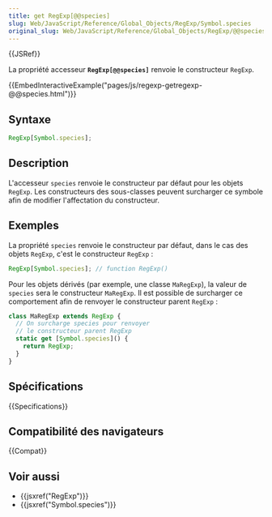 ```yaml
---
title: get RegExp[@@species]
slug: Web/JavaScript/Reference/Global_Objects/RegExp/Symbol.species
original_slug: Web/JavaScript/Reference/Global_Objects/RegExp/@@species
---
```


{{JSRef}}

La propriété accesseur **`RegExp[@@species]`** renvoie le constructeur `RegExp`.

{{EmbedInteractiveExample("pages/js/regexp-getregexp-@@species.html")}}

## Syntaxe

```js
RegExp[Symbol.species];
```

## Description

L'accesseur `species` renvoie le constructeur par défaut pour les objets `RegExp`. Les constructeurs des sous-classes peuvent surcharger ce symbole afin de modifier l'affectation du constructeur.

## Exemples

La propriété `species` renvoie le constructeur par défaut, dans le cas des objets `RegExp`, c'est le constructeur `RegExp` :

```js
RegExp[Symbol.species]; // function RegExp()
```

Pour les objets dérivés (par exemple, une classe `MaRegExp`), la valeur de `species` sera le constructeur `MaRegExp`. Il est possible de surcharger ce comportement afin de renvoyer le constructeur parent `RegExp` :

```js
class MaRegExp extends RegExp {
  // On surcharge species pour renvoyer
  // le constructeur parent RegExp
  static get [Symbol.species]() {
    return RegExp;
  }
}
```

## Spécifications

{{Specifications}}

## Compatibilité des navigateurs

{{Compat}}

## Voir aussi

- {{jsxref("RegExp")}}
- {{jsxref("Symbol.species")}}
